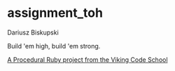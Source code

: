 assignment_toh
==============
Dariusz Biskupski

Build 'em high, build 'em strong.

[A Procedural Ruby project from the Viking Code School](http://www.vikingcodeschool.com)
